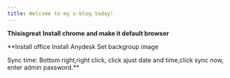 ```yaml
---
title: Welcome to my v-blog today!
---
```

**Thisisgreat**
**Install chrome and make it default browser** 

**Install office 
Install Anydesk
Set backgroup image

Sync time:
Bottom right,right click, click ajust date and time,click sync now, enter admin password.**

